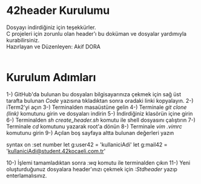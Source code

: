# 42header Kurulumu
Dosyayı indirdiğiniz için teşekkürler.<br />
C projeleri için zorunlu olan header'ı bu doküman ve dosyalar yardımıyla kurabilirsiniz.<br />
Hazırlayan ve Düzenleyen: Akif DORA<br />
<br />
# Kurulum Adımları
1-) GitHub'da bulunan bu dosyaları bilgisayarınıza çekmek için sağ üst tarafta bulunan *Code* yazısına tıkladıktan sonra oradaki linki kopyalayın.
2-) iTerm2'yi açın
3-) Terminalden masaüstüne gelin
4-) Terminale *git clone (link)* komutunu girin ve dosyaları indirin
5-) İndirdiğiniz klasörün içine girin
6-) Terminalden *sh create_header.sh* komutu ile shell dosyasını çalıştırın
7-) Terminale *cd* komutunu yazarak root'a dönün
8-) Terminale *vim .vimrc* komutunu girin
9-) Açılan boş sayfaya altta bulunan değerleri yazın

syntax on
:set number
let g:user42 = 'kullaniciAdi'
let g:mail42 = 'kullaniciAdi@student.42kocaeli.com.tr'

10-) İşlemi tamamladıktan sonra *:wq* komutu ile terminalden çıkın
11-) Yeni oluşturduğunuz dosyalara header'ınızı çekmek için *:Stdheader* yazıp enterlamalısınız.
